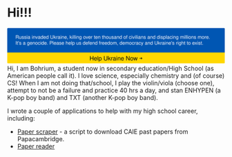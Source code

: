 # Hi!!!
[![Stand With Ukraine](https://raw.githubusercontent.com/vshymanskyy/StandWithUkraine/main/banner2-direct.svg)](https://stand-with-ukraine.pp.ua)
Hi, I am Bohrium, a student now in secondary education/High School (as American people call it). I love science, especially chemistry and (of course) CS! When I am not doing that/school, I play the violin/viola (choose one), attempt to not be a failure and practice 40 hrs a day, and stan ENHYPEN (a K-pop boy band) and TXT (another K-pop boy band). 


I wrote a couple of applications to help with my high school career, including:

 * [Paper scraper](https://github.com/bohrium2b/paper_scraper) - a script to download CAIE past papers from Papacambridge.
 * [Paper reader](https://bohrium2b/paper_reader_web)

